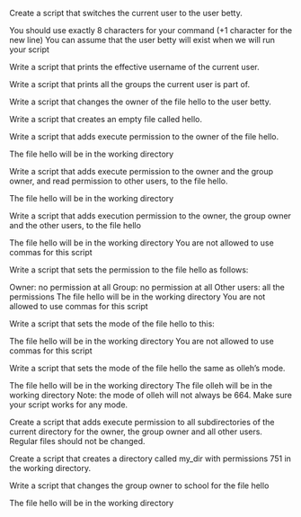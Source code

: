 Create a script that switches the current user to the user betty.

You should use exactly 8 characters for your command (+1 character for the new line)
You can assume that the user betty will exist when we will run your script

Write a script that prints the effective username of the current user.


Write a script that prints all the groups the current user is part of.


Write a script that changes the owner of the file hello to the user betty.


Write a script that creates an empty file called hello.


Write a script that adds execute permission to the owner of the file hello.

The file hello will be in the working directory

Write a script that adds execute permission to the owner and the group owner, and read permission to other users, to the file hello.

The file hello will be in the working directory

Write a script that adds execution permission to the owner, the group owner and the other users, to the file hello

The file hello will be in the working directory
You are not allowed to use commas for this script

Write a script that sets the permission to the file hello as follows:

Owner: no permission at all
Group: no permission at all
Other users: all the permissions
The file hello will be in the working directory You are not allowed to use commas for this script


Write a script that sets the mode of the file hello to this:

The file hello will be in the working directory
You are not allowed to use commas for this script

Write a script that sets the mode of the file hello the same as olleh’s mode.

The file hello will be in the working directory
The file olleh will be in the working directory
Note: the mode of olleh will not always be 664. Make sure your script works for any mode.


Create a script that adds execute permission to all subdirectories of the current directory for the owner, the group owner and all other users. Regular files should not be changed.


Create a script that creates a directory called my_dir with permissions 751 in the working directory.


Write a script that changes the group owner to school for the file hello

The file hello will be in the working directory

